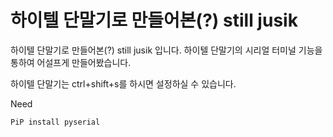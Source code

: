 하이텔 단말기로 만들어본(?) still jusik
=========

하이텔 단말기로 만들어본(?) still jusik 입니다. 하이텔 단말기의 시리얼 터미널 기능을 통하여 어설프게 만들어봤습니다. 

하이텔 단말기는 ctrl+shift+s를 하시면 설정하실 수 있습니다.

Need
<pre><code>PiP install pyserial</code></pre>
